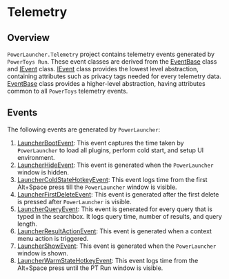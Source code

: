 # Telemetry

## Overview

`PowerLauncher.Telemetry` project contains telemetry events generated by `PowerToys Run`. These event classes are derived from the [EventBase](/src/common/ManagedTelemetry/Telemetry/Events/EventBase.cs) class and [IEvent](/src/common/ManagedTelemetry/Telemetry/Events/IEvent.cs) class. [IEvent](/src/common/ManagedTelemetry/Telemetry/Events/IEvent.cs) class provides the lowest level abstraction, containing attributes such as privacy tags needed for every telemetry data. [EventBase](/src/common/ManagedTelemetry/Telemetry/Events/EventBase.cs) class provides a higher-level abstraction, having attributes common to all `PowerToys` telemetry events.

## Events

The following events are generated by `PowerLauncher`:

1. [LauncherBootEvent](/src/modules/launcher/PowerLauncher.Telemetry/Events/LauncherBootEvent.cs): This event captures the time taken by `PowerLauncher` to load all plugins, perform cold start, and setup UI environment.
2. [LauncherHideEvent](/src/modules/launcher/PowerLauncher.Telemetry/Events/LauncherHideEvent.cs): This event is generated when the `PowerLauncher` window is hidden.
3. [LauncherColdStateHotkeyEvent](/src/modules/launcher/PowerLauncher.Telemetry/Events/LauncherColdStateHotkeyEvent.cs): This event logs time from the first Alt+Space press till the `PowerLauncher` window is visible.
4. [LauncherFirstDeleteEvent](/src/modules/launcher/PowerLauncher.Telemetry/Events/LauncherFirstDeleteEvent.cs): This event is generated after the first delete is pressed after `PowerLauncher` is visible.
5. [LauncherQueryEvent](/src/modules/launcher/PowerLauncher.Telemetry/Events/LauncherQueryEvent.cs): This event is generated for every query that is typed in the searchbox. It logs query time, number of results, and query length.
6. [LauncherResultActionEvent](/src/modules/launcher/PowerLauncher.Telemetry/Events/LauncherResultActionEvent.cs): This event is generated when a context menu action is triggered.
7. [LauncherShowEvent](/src/modules/launcher/PowerLauncher.Telemetry/Events/LauncherShowEvent.cs): This event is generated when the `PowerLauncher` window is shown.
8. [LauncherWarmStateHotkeyEvent](/src/modules/launcher/PowerLauncher.Telemetry/Events/LauncherWarmStateHotkeyEvent.cs): This event logs time from the Alt+Space press until the PT Run window is visible.

